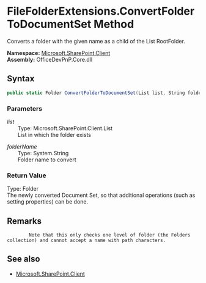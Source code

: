# FileFolderExtensions.ConvertFolderToDocumentSet Method  
Converts a folder with the given name as a child of the List RootFolder.  

**Namespace:** [Microsoft.SharePoint.Client](Microsoft.SharePoint.Client.md)  
**Assembly:** OfficeDevPnP.Core.dll  
## Syntax
```C#
public static Folder ConvertFolderToDocumentSet(List list, String folderName)
```
### Parameters
*list*  
&emsp;&emsp;Type: Microsoft.SharePoint.Client.List  
&emsp;&emsp;List in which the folder exists  

*folderName*  
&emsp;&emsp;Type: System.String  
&emsp;&emsp;Folder name to convert  

### Return Value
Type: Folder  
The newly converted Document Set, so that additional operations (such as setting properties) can be done.

## Remarks 

            Note that this only checks one level of folder (the Folders collection) and cannot accept a name with path characters.
            
## See also
- [Microsoft.SharePoint.Client](Microsoft.SharePoint.Client.md)
